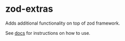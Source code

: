 # zod-extras

Adds additional functionality on top of zod framework.

See [docs](/docs) for instructions on how to use.